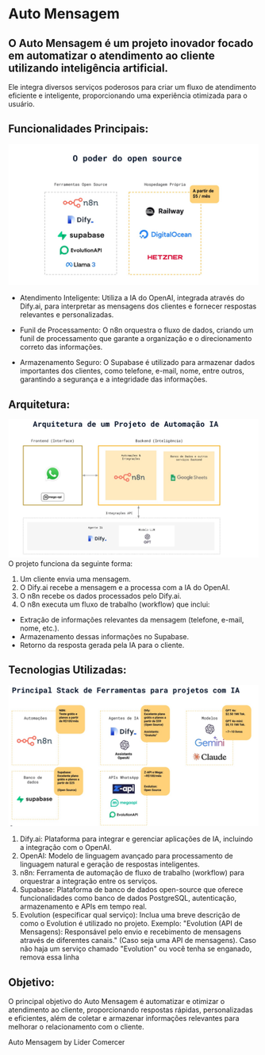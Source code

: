 # Auto Mensagem

## O Auto Mensagem é um projeto inovador focado em automatizar o atendimento ao cliente utilizando inteligência artificial. 

Ele integra diversos serviços poderosos para criar um fluxo de atendimento eficiente e inteligente, 
proporcionando uma experiência otimizada para o usuário.

## Funcionalidades Principais:

![URL_da_Imagem"](Imagens/opensuorce.jpeg)
- Atendimento Inteligente: Utiliza a IA do OpenAI, integrada através do Dify.ai, para interpretar as mensagens dos 
clientes e fornecer respostas relevantes e personalizadas.

- Funil de Processamento: O n8n orquestra o fluxo de dados, criando um funil de processamento que garante a 
organização e o direcionamento correto das informações.

- Armazenamento Seguro: O Supabase é utilizado para armazenar dados importantes dos 
clientes, como telefone, e-mail, nome, entre outros, garantindo a segurança e a integridade das informações.

## Arquitetura:
![URL_da_Imagem"](Imagens/arquitetura.jpeg)
O projeto funciona da seguinte forma:

1. Um cliente envia uma mensagem.
2. O Dify.ai recebe a mensagem e a processa com a IA do OpenAI.
3. O n8n recebe os dados processados pelo Dify.ai.
4. O n8n executa um fluxo de trabalho (workflow) que inclui:
- Extração de informações relevantes da mensagem (telefone, e-mail, nome, etc.).
- Armazenamento dessas informações no Supabase.
- Retorno da resposta gerada pela IA para o cliente.

## Tecnologias Utilizadas:
![URL_da_Imagem"](Imagens/stack.jpeg)
1. Dify.ai: Plataforma para integrar e gerenciar aplicações de IA, incluindo a integração com o OpenAI.
2. OpenAI: Modelo de linguagem avançado para processamento de linguagem natural e geração de respostas inteligentes.
3. n8n: Ferramenta de automação de fluxo de trabalho (workflow) para orquestrar a integração entre os serviços.
4. Supabase: Plataforma de banco de dados open-source que oferece funcionalidades como 
banco de dados PostgreSQL, autenticação, armazenamento e APIs em tempo real.
5. Evolution (especificar qual serviço): Inclua uma breve descrição de como o 
Evolution é utilizado no projeto. Exemplo: "Evolution (API de Mensagens): 
Responsável pelo envio e recebimento de mensagens através de diferentes canais." 
(Caso seja uma API de mensagens). Caso não haja um serviço chamado "Evolution" ou você tenha se enganado, remova essa linha

## Objetivo:

O principal objetivo do Auto Mensagem é automatizar e otimizar o atendimento ao cliente, 
proporcionando respostas rápidas, personalizadas e eficientes, além de coletar e armazenar 
informações relevantes para melhorar o relacionamento com o cliente.

Auto Mensagem by Lider Comercer
